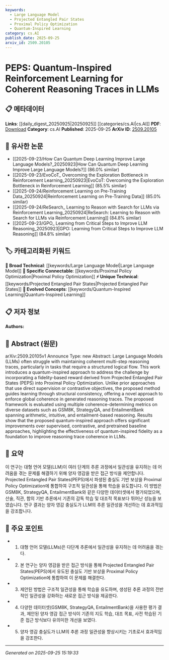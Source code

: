 ```yaml
---
keywords:
  - Large Language Model
  - Projected Entangled Pair States
  - Proximal Policy Optimization
  - Quantum-Inspired Learning
category: cs.AI
publish_date: 2025-09-25
arxiv_id: 2509.20105
---
```


<!-- KEYWORD_LINKING_METADATA:
{
  "processed_timestamp": "2025-09-25T15:19:33.421638",
  "vocabulary_version": "1.0",
  "selected_keywords": [
    "Large Language Model",
    "Projected Entangled Pair States",
    "Proximal Policy Optimization",
    "Quantum-Inspired Learning"
  ],
  "rejected_keywords": [],
  "similarity_scores": {
    "Large Language Model": 0.85,
    "Projected Entangled Pair States": 0.8,
    "Proximal Policy Optimization": 0.82,
    "Quantum-Inspired Learning": 0.78
  },
  "extraction_method": "AI_prompt_based",
  "budget_applied": true,
  "candidates_json": {
    "candidates": [
      {
        "surface": "Large Language Models",
        "canonical": "Large Language Model",
        "aliases": [
          "LLMs"
        ],
        "category": "broad_technical",
        "rationale": "A foundational concept in the paper, linking to a broad range of NLP research.",
        "novelty_score": 0.3,
        "connectivity_score": 0.9,
        "specificity_score": 0.6,
        "link_intent_score": 0.85
      },
      {
        "surface": "Projected Entangled Pair States",
        "canonical": "Projected Entangled Pair States",
        "aliases": [
          "PEPS"
        ],
        "category": "unique_technical",
        "rationale": "A unique quantum concept applied in the paper, offering novel insights into coherence in reasoning.",
        "novelty_score": 0.75,
        "connectivity_score": 0.65,
        "specificity_score": 0.85,
        "link_intent_score": 0.8
      },
      {
        "surface": "Proximal Policy Optimization",
        "canonical": "Proximal Policy Optimization",
        "aliases": [
          "PPO"
        ],
        "category": "specific_connectable",
        "rationale": "A key reinforcement learning algorithm used in the methodology, relevant for linking to RL research.",
        "novelty_score": 0.4,
        "connectivity_score": 0.78,
        "specificity_score": 0.7,
        "link_intent_score": 0.82
      },
      {
        "surface": "quantum-inspired approach",
        "canonical": "Quantum-Inspired Learning",
        "aliases": [
          "quantum-inspired method"
        ],
        "category": "evolved_concepts",
        "rationale": "Represents a novel intersection of quantum mechanics and machine learning, fostering interdisciplinary links.",
        "novelty_score": 0.68,
        "connectivity_score": 0.72,
        "specificity_score": 0.8,
        "link_intent_score": 0.78
      }
    ],
    "ban_list_suggestions": [
      "method",
      "approach",
      "framework"
    ]
  },
  "decisions": [
    {
      "candidate_surface": "Large Language Models",
      "resolved_canonical": "Large Language Model",
      "decision": "linked",
      "scores": {
        "novelty": 0.3,
        "connectivity": 0.9,
        "specificity": 0.6,
        "link_intent": 0.85
      }
    },
    {
      "candidate_surface": "Projected Entangled Pair States",
      "resolved_canonical": "Projected Entangled Pair States",
      "decision": "linked",
      "scores": {
        "novelty": 0.75,
        "connectivity": 0.65,
        "specificity": 0.85,
        "link_intent": 0.8
      }
    },
    {
      "candidate_surface": "Proximal Policy Optimization",
      "resolved_canonical": "Proximal Policy Optimization",
      "decision": "linked",
      "scores": {
        "novelty": 0.4,
        "connectivity": 0.78,
        "specificity": 0.7,
        "link_intent": 0.82
      }
    },
    {
      "candidate_surface": "quantum-inspired approach",
      "resolved_canonical": "Quantum-Inspired Learning",
      "decision": "linked",
      "scores": {
        "novelty": 0.68,
        "connectivity": 0.72,
        "specificity": 0.8,
        "link_intent": 0.78
      }
    }
  ]
}
-->

# PEPS: Quantum-Inspired Reinforcement Learning for Coherent Reasoning Traces in LLMs

## 📋 메타데이터

**Links**: [[daily_digest_20250925|20250925]] [[categories/cs.AI|cs.AI]]
**PDF**: [Download](https://arxiv.org/pdf/2509.20105.pdf)
**Category**: cs.AI
**Published**: 2025-09-25
**ArXiv ID**: [2509.20105](https://arxiv.org/abs/2509.20105)

## 🔗 유사한 논문
- [[2025-09-23/How Can Quantum Deep Learning Improve Large Language Models?_20250923|How Can Quantum Deep Learning Improve Large Language Models?]] (86.0% similar)
- [[2025-09-23/EvoCoT_ Overcoming the Exploration Bottleneck in Reinforcement Learning_20250923|EvoCoT: Overcoming the Exploration Bottleneck in Reinforcement Learning]] (85.5% similar)
- [[2025-09-24/Reinforcement Learning on Pre-Training Data_20250924|Reinforcement Learning on Pre-Training Data]] (85.0% similar)
- [[2025-09-24/ReSearch_ Learning to Reason with Search for LLMs via Reinforcement Learning_20250924|ReSearch: Learning to Reason with Search for LLMs via Reinforcement Learning]] (84.8% similar)
- [[2025-09-23/GPO_ Learning from Critical Steps to Improve LLM Reasoning_20250923|GPO: Learning from Critical Steps to Improve LLM Reasoning]] (84.8% similar)

## 🏷️ 카테고리화된 키워드
**🧠 Broad Technical**: [[keywords/Large Language Model|Large Language Model]]
**🔗 Specific Connectable**: [[keywords/Proximal Policy Optimization|Proximal Policy Optimization]]
**⚡ Unique Technical**: [[keywords/Projected Entangled Pair States|Projected Entangled Pair States]]
**🚀 Evolved Concepts**: [[keywords/Quantum-Inspired Learning|Quantum-Inspired Learning]]

## 📋 저자 정보

**Authors:** 

## 📄 Abstract (원문)

arXiv:2509.20105v1 Announce Type: new 
Abstract: Large Language Models (LLMs) often struggle with maintaining coherent multi-step reasoning traces, particularly in tasks that require a structured logical flow. This work introduces a quantum-inspired approach to address the challenge by incorporating a fidelity-based reward derived from Projected Entangled Pair States (PEPS) into Proximal Policy Optimization. Unlike prior approaches that use direct supervision or contrastive objectives, the proposed method guides learning through structural consistency, offering a novel approach to enforce global coherence in generated reasoning traces. The proposed framework is evaluated using multiple coherence-determining metrics on diverse datasets such as GSM8K, StrategyQA, and EntailmentBank spanning arithmetic, intuitive, and entailment-based reasoning. Results show that the proposed quantum-inspired approach offers significant improvements over supervised, contrastive, and pretrained baseline approaches, highlighting the effectiveness of quantum-inspired fidelity as a foundation to improve reasoning trace coherence in LLMs.

## 📝 요약

이 연구는 대형 언어 모델(LLM)이 여러 단계의 추론 과정에서 일관성을 유지하는 데 어려움을 겪는 문제를 해결하기 위해 양자 영감을 받은 접근 방식을 제안합니다. Projected Entangled Pair States(PEPS)에서 파생된 충실도 기반 보상을 Proximal Policy Optimization에 통합하여 구조적 일관성을 통해 학습을 유도합니다. 이 방법은 GSM8K, StrategyQA, EntailmentBank와 같은 다양한 데이터셋에서 평가되었으며, 산술, 직관, 함의 기반 추론에서 기존의 감독 학습 및 대조적 목표보다 뛰어난 성능을 보였습니다. 연구 결과는 양자 영감 충실도가 LLM의 추론 일관성을 개선하는 데 효과적임을 강조합니다.

## 🎯 주요 포인트

- 1. 대형 언어 모델(LLMs)은 다단계 추론에서 일관성을 유지하는 데 어려움을 겪는다.
- 2. 본 연구는 양자 영감을 받은 접근 방식을 통해 Projected Entangled Pair States(PEPS)에서 유도된 충실도 기반 보상을 Proximal Policy Optimization에 통합하여 이 문제를 해결한다.
- 3. 제안된 방법은 구조적 일관성을 통해 학습을 유도하며, 생성된 추론 과정의 전반적인 일관성을 강화하는 새로운 접근 방식을 제공한다.
- 4. 다양한 데이터셋(GSM8K, StrategyQA, EntailmentBank)을 사용한 평가 결과, 제안된 양자 영감 접근 방식이 기존의 지도 학습, 대조 목표, 사전 학습된 기준 접근 방식보다 유의미한 개선을 보였다.
- 5. 양자 영감 충실도가 LLM의 추론 과정 일관성을 향상시키는 기초로서 효과적임을 강조한다.


---

*Generated on 2025-09-25 15:19:33*